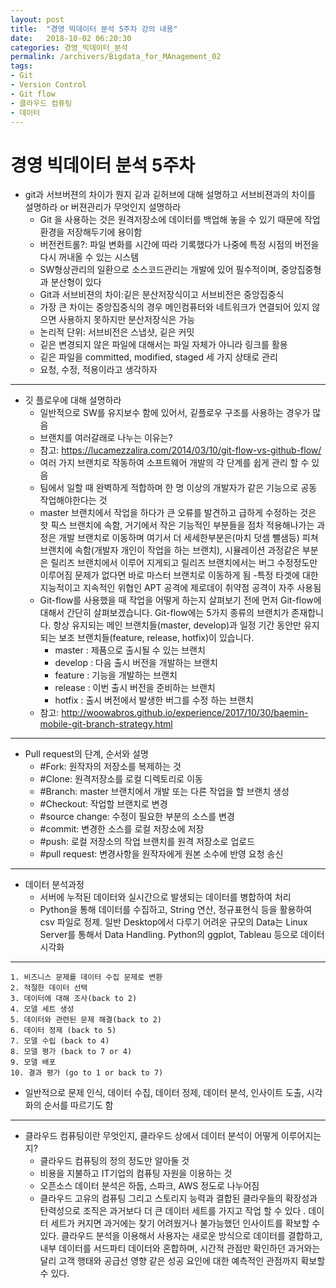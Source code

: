 ```yaml
---
layout: post
title:  "경영 빅데이터 분석 5주차 강의 내용"
date:   2018-10-02 06:20:30
categories: 경영_빅데이터_분석
permalink: /archivers/Bigdata_for_MAnagement_02
tags:
- Git
- Version Control
- Git flow
- 클라우드 컴퓨팅
- 데이터 
---
```


# 경영 빅데이터 분석 5주차

* git과 서브버젼의 차이가 뭔지 깉과 깉허브에 대해 설명하고 서브비젼과의 차이를 설명하라 or 버젼관리가 무엇인지 설명하라
    - Git 을 사용하는 것은 원격저장소에 데이터를 백업해 놓을 수 있기 때문에 작업환경을 저장해두기에 용이함
    - 버전컨트롤?: 파일 변화를 시간에 따라 기록했다가 나중에 특정 시점의 버전을 다시 꺼내올 수 있는 시스템
    - SW형상관리의 일환으로 소스코드관리는 개발에 있어 필수적이며, 중앙집중형과 분산형이 있다
    - Git과 서브비젼의 차이:깉은 분산저장식이고 서브비전은 중앙집중식
    - 가장 큰 차이는 중앙집중식의 경우 메인컴퓨터와 네트워크가 연결되어 있지 않으면 사용하지 못하지만 분산저장식은 가능
    - 논리적 단위: 서브비전은 스냅샷, 깉은 커밋
    - 깉은 변경되지 않은 파일에 대해서는 파일 자체가 아니라 링크를 활용
    - 깉은 파일을 committed, modified, staged 세 가지 상태로 관리
    - 요청, 수정, 적용이라고 생각하자  
    
---------------------------------------------------------  
* 깃 플로우에 대해 설명하라
    - 일반적으로 SW를 유지보수 함에 있어서,  깉플로우 구조를 사용하는 경우가 많음
    - 브랜치를 여러갈래로 나누는 이유는?
    - 참고: <a herf = 'https://lucamezzalira.com/2014/03/10/git-flow-vs-github-flow/'>https://lucamezzalira.com/2014/03/10/git-flow-vs-github-flow/</a>
    - 여러 가지 브랜치로 작동하여 소프트웨어 개발의 각 단계를 쉽게 관리 할 수 있음
    - 팀에서 일할 때 완벽하게 적합하며 한 명 이상의 개발자가 같은 기능으로 공동 작업해야한다는 것
    - master 브랜치에서 작업을  하다가 큰 오류를 발견하고 급하게 수정하는 것은 핫 픽스 브랜치에 속함, 거기에서 작은 기능적인 부분들을 점차 적용해나가는 과정은 개발 브랜치로 이동하며 여기서 더 세세한부분은(마치 덧셈 뺄샘등) 피쳐브랜치에 속함(개발자 개인이 작업을 하는 브랜치), 시뮬레이션 과정같은 부분은 릴리즈 브랜치에서 이루어 지게되고 릴리즈 브랜치에서는 버그 수정정도만 이루어짐 문제가 없다면 바로 마스터 브랜치로 이동하게 됨
    -특정 타겟에 대한 지능적이고 지속적인 위협인 APT 공격에 제로데이 취약점 공격이 자주 사용됨 
    - Git-flow를 사용했을 때 작업을 어떻게 하는지 살펴보기 전에 먼저 Git-flow에 대해서 간단히 살펴보겠습니다. Git-flow에는 5가지 종류의 브랜치가 존재합니다. 항상 유지되는 메인 브랜치들(master, develop)과 일정 기간 동안만 유지되는 보조 브랜치들(feature, release, hotfix)이 있습니다. 
        + master : 제품으로 출시될 수 있는 브랜치
        + develop : 다음 출시 버전을 개발하는 브랜치
        + feature : 기능을 개발하는 브랜치
        + release : 이번 출시 버전을 준비하는 브랜치
        + hotfix : 출시 버전에서 발생한 버그를 수정 하는 브랜치
    - 참고: <a herf ='http://woowabros.github.io/experience/2017/10/30/baemin-mobile-git-branch-strategy.html'>http://woowabros.github.io/experience/2017/10/30/baemin-mobile-git-branch-strategy.html</a>  

--------------------------------------------
* Pull request의 단계, 순서와 설명
    - #Fork: 원작자의 저장소를 복제하는 것
    - #Clone: 원격저장소를 로컬 디렉토리로 이동
    - #Branch: master 브랜치에서 개발 또는 다른 작업을 할 브랜치 생성
    - #Checkout: 작업할 브랜치로 변경
    - #source change: 수정이 필요한 부분의 소스를 변경
    - #commit: 변경한 소스를 로컬 저장소에 저장
    - #push: 로컬 저장소의 작업 브랜치를 원격 저장소로 업로드
    - #pull request: 변경사항을 원작자에게 원본 소수에 반영 요청 송신  

------------------------------
* 데이터 분석과정
    - 서버에 누적된 데이터와 실시간으로 발생되는 데이터를 병합하여 처리
    - Python을 통해 데이터를 수집하고, String 연산, 정규표현식 등을 활용하여 csv 파일로 정제. 일반 Desktop에서 다루기 어려운 규모의 Data는 Linux Server를 통해서 Data Handling. Python의 ggplot, Tableau 등으로 데이터 시각화  

----------------------
    1. 비즈니스 문제를 데이터 수집 문제로 변환 
    2. 적절한 데이터 선택
    3. 데이터에 대해 조사(back to 2)
    4. 모델 세트 생성
    5. 데이터와 관련된 문제 해결(back to 2)
    6. 데이터 정제 (back to 5)
    7. 모델 수립 (back to 4)
    8. 모델 평가 (back to 7 or 4)
    9. 모델 배포 
    10. 결과 평가 (go to 1 or back to 7)


   - 일반적으로 문제 인식, 데이터 수집, 데이터 정제, 데이터 분석, 인사이트 도출, 시각화의 순서를 따르기도 함 
   
------------------------
* 클라우드 컴퓨팅이란 무엇인지, 클라우드 상에서 데이터 분석이 어떻게 이루어지는지?
    - 클라우드 컴퓨팅의 정의 정도만 알아둘 것
    - 비용을 지불하고 IT기업의 컴퓨팅 자원을 이용하는 것
    - 오픈소스 데이터 분석은 하둡, 스파크, AWS 정도로 나누어짐
    - 클라우드 고유의 컴퓨팅 그리고 스토리지 능력과 결합된 클라우들의 확장성과 탄력성으로 조직은 과거보다 더 큰 데이터 세트를 가지고 작업 할 수 있다 . 데이터 세트가 커지면 과거에는 찾기 어려웠거나 불가능했던 인사이트를 확보할 수 있다. 클라우드 분석을 이용해서 사용자는 새로운 방식으로 데이터를 결합하고, 내부 데이터를 서드파티 데이터와 혼합하며, 시간적 관점만 확인하던 과거와는 달리 고객 행태와 공급선 영향 같은 성공 요인에 대한 예측적인 관점까지 확보할 수 있다. 
